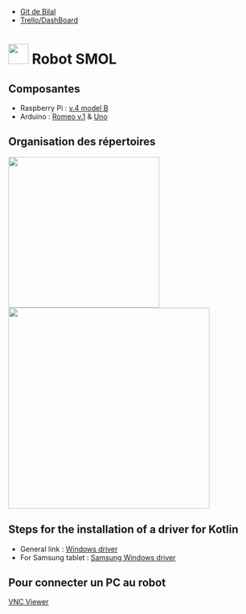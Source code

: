 * [Git de Bilal](https://github.com/bilal684/INF8405)
* [Trello/DashBoard](https://trello.com/b/Kum6uc9j/projet-robot)

# <img src="https://user-images.githubusercontent.com/47989135/230724680-1ecd1555-b7a8-4671-ae84-7dba0c66cc42.png" width="40"> Robot SMOL

## Composantes
* Raspberry Pi : [v.4 model B](https://datasheets.raspberrypi.com/rpi4/raspberry-pi-4-datasheet.pdf)
* Arduino : [Romeo v.1](https://wiki.dfrobot.com/DFRduino_Romeo-All_in_one_Controller__SKU_DFR0004_) & [Uno](https://docs.arduino.cc/resources/datasheets/A000066-datasheet.pdf)

## Organisation des répertoires
<img src="https://user-images.githubusercontent.com/47989135/216402037-ad0df121-287d-4e53-b18b-2886836fac2f.png" width="300"> <img src="https://user-images.githubusercontent.com/47989135/216407126-1a96c780-83fd-4331-849f-e6182cc51ed3.png" width="400">

## Steps for the installation of a driver for Kotlin
* General link : [Windows driver](https://developer.android.com/studio/run/oem-usb?hl=fr#InstallingDriver)
* For Samsung tablet : [Samsung Windows driver](https://developer.samsung.com/android-usb-driver)

## Pour connecter un PC au robot
[VNC Viewer](https://www.realvnc.com/fr/connect/download/viewer/)
